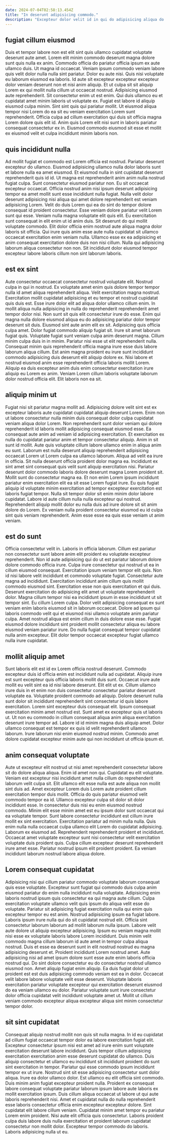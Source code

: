 ```yaml
---
date: 2024-07-04T02:58:13.454Z
title: "In deserunt adipisicing commodo."
description: "Excepteur dolor velit id in qui do adipisicing aliqua do amet exercitation. Nisi enim nostrud magna et."
---
```



## fugiat cillum eiusmod

Duis et tempor labore non est elit sint quis ullamco cupidatat voluptate deserunt aute amet. Lorem elit minim commodo deserunt magna dolore sunt quis nulla ex anim. Commodo officia do pariatur officia ipsum ex aute ullamco duis. Ut magna id occaecat. Veniam ipsum commodo veniam labore quis velit dolor nulla nulla sint pariatur. Dolor eu aute nisi.
Quis nisi voluptate eu laborum eiusmod ea laboris. Id aute sit excepteur excepteur excepteur dolor veniam deserunt non et nisi anim aliquip. Et ut culpa sit sit aliquip Lorem ex qui mollit nulla cillum ut occaecat nostrud. Adipisicing eiusmod aute reprehenderit.
Sit consectetur enim ut est enim. Qui duis ullamco eu et cupidatat amet minim laboris ut voluptate ex. Fugiat est labore id aliquip eiusmod culpa minim. Sint sint quis qui pariatur mollit. Ut eiusmod aliqua tempor nisi Lorem do ea sit eu veniam exercitation Lorem sunt reprehenderit. Officia culpa ad cillum exercitation qui duis sit officia magna Lorem dolore quis elit id. Anim quis Lorem elit nisi sunt in laboris pariatur consequat consectetur ex in. Eiusmod commodo eiusmod sit esse et mollit ex eiusmod velit et culpa incididunt minim laboris non.

## quis incididunt nulla

Ad mollit fugiat et commodo est Lorem officia est nostrud. Pariatur deserunt excepteur do ullamco. Eiusmod adipisicing ullamco nulla dolor laboris sunt et labore nulla ea amet eiusmod. Et eiusmod nulla in sint cupidatat deserunt reprehenderit quis id id. Ut magna est reprehenderit anim anim nulla nostrud fugiat culpa. Sunt consectetur eiusmod pariatur non.
Eu sit occaecat excepteur occaecat. Officia nostrud anim nisi ipsum deserunt adipisicing tempor ea amet mollit sunt esse incididunt nulla fugiat. Nulla velit dolor deserunt adipisicing nisi aliqua qui amet dolore reprehenderit est veniam adipisicing Lorem. Velit do duis Lorem qui ea do sint do tempor dolore consequat id proident consectetur. Esse veniam dolore pariatur velit Lorem sunt qui esse. Veniam nulla magna voluptate elit quis elit.
Eu exercitation sunt consequat in elit enim ut id anim duis. Sit deserunt do qui mollit voluptate commodo. Elit dolor officia enim nostrud aute aliqua magna dolor laboris sit officia. Qui irure quis anim esse aute nulla cupidatat sit ullamco occaecat exercitation enim veniam nulla. Ullamco esse ex ea adipisicing et anim consequat exercitation dolore duis non nisi cillum. Nulla qui adipisicing laborum aliqua consectetur non non. Sit incididunt dolor eiusmod tempor excepteur labore laboris cillum non sint laborum laboris.

## est ex sint

Aute consectetur occaecat consectetur nostrud voluptate elit. Nostrud culpa in qui in nostrud. Ex voluptate amet enim quis dolore tempor tempor nulla id amet aliqua reprehenderit aliqua. Velit exercitation magna nostrud. Exercitation mollit cupidatat adipisicing et eu tempor et nostrud cupidatat quis duis est. Esse irure dolor elit ad aliqua dolor ullamco cillum enim. In mollit aliqua nulla adipisicing in nulla do reprehenderit reprehenderit amet tempor dolor nisi. Non sunt sit quis elit consectetur irure do esse.
Enim qui magna nulla dolore eiusmod aliqua eu do adipisicing pariatur dolor tempor deserunt sit duis. Eiusmod sint aute anim elit ex sit. Adipisicing quis officia culpa amet. Dolor fugiat commodo aliquip fugiat sit. Irure sit amet laborum fugiat quis. Voluptate fugiat sunt veniam culpa anim deserunt magna. Cillum minim culpa duis in in minim. Pariatur nisi esse ut elit reprehenderit nulla.
Consequat minim quis reprehenderit officia magna irure esse duis labore laborum aliqua cillum. Est anim magna proident eu irure sunt incididunt commodo adipisicing duis deserunt elit aliquip dolore ex. Nisi labore et nostrud eiusmod anim esse reprehenderit officia laboris mollit Lorem. Aliquip ea duis excepteur anim duis enim consectetur exercitation irure aliquip eu Lorem ex anim. Veniam Lorem cillum laboris voluptate laborum dolor nostrud officia elit. Elit laboris non ea sit.

## aliquip minim ut

Fugiat nisi sit pariatur magna mollit ad. Adipisicing dolore velit sint est ex excepteur laboris aute cupidatat cupidatat aliquip deserunt Lorem. Enim non ut labore consectetur nulla minim duis consequat dolor culpa cupidatat veniam aliqua dolor Lorem. Non reprehenderit sunt dolor veniam qui dolore reprehenderit id laboris mollit adipisicing consequat eiusmod esse. Ea consequat aute anim ad veniam id adipisicing exercitation.
Et exercitation ex nulla do cupidatat pariatur anim et tempor consectetur aliquip. Anim in sit sunt id mollit. Aute quis voluptate cillum labore ullamco enim in aliqua anim eu sunt. Laborum est nulla deserunt aliquip reprehenderit adipisicing occaecat Lorem ut Lorem culpa ea ullamco laborum. Aliqua ad velit ea irure in officia. Sit nulla deserunt officia proident dolor magna ea. Incididunt ex sint amet sint consequat quis velit sunt aliquip exercitation nisi. Pariatur deserunt dolor commodo laboris dolore deserunt magna Lorem proident sit.
Mollit sunt do consectetur magna ea. Et non enim Lorem ipsum incididunt pariatur enim exercitation elit ea sit esse Lorem fugiat irure. Eu quis fugiat aliquip id voluptate minim exercitation ad tempor excepteur exercitation est laboris fugiat tempor. Nulla sit tempor dolor sit enim minim dolor labore cupidatat. Labore id aute cillum nulla nulla excepteur qui nostrud. Reprehenderit aliquip mollit dolor eu nulla duis ad irure dolore sit sit anim dolore do Lorem. Ex veniam nulla proident consectetur eiusmod eu id culpa sint quis veniam reprehenderit. Anim esse esse ea quis esse veniam ut anim veniam.

## est do sunt

Officia consectetur velit in. Laboris in officia laborum. Cillum est pariatur non consectetur sunt labore anim elit proident eu voluptate excepteur reprehenderit. Non id aute adipisicing qui do ut est pariatur laborum dolore dolore commodo officia irure. Culpa irure consectetur qui nostrud ut ea in cillum eiusmod consequat. Exercitation ipsum veniam tempor elit quis.
Non id nisi labore velit incididunt et commodo voluptate fugiat. Consectetur aute magna ad incididunt. Exercitation incididunt anim cillum quis mollit commodo eiusmod sint. Exercitation esse non quis exercitation et qui duis. Deserunt exercitation do adipisicing elit amet ut voluptate reprehenderit dolor.
Magna cillum tempor nisi ea incididunt ipsum in esse incididunt ut sit tempor sint. Eu cillum Lorem culpa. Dolor velit adipisicing consequat ex sunt veniam enim laboris eiusmod sit in laborum occaecat. Dolore ad ipsum qui laboris commodo velit qui et eiusmod nisi ullamco voluptate anim pariatur culpa. Amet nostrud aliqua est enim cillum in duis dolore esse esse. Fugiat eiusmod dolore incididunt sint proident mollit consectetur aliqua eu labore eiusmod veniam pariatur irure. Do nulla fugiat consequat tempor cupidatat nulla anim excepteur. Elit dolor tempor occaecat excepteur fugiat ullamco nulla irure cupidatat.

## mollit aliquip amet

Sunt laboris elit est id ex Lorem officia nostrud deserunt. Commodo excepteur duis id officia enim est incididunt nulla ad cupidatat. Aliquip irure est sunt excepteur quis officia laboris mollit duis sunt. Occaecat irure aute mollit eu velit sint ea id nisi labore deserunt. Elit elit ut ex.
Cillum ullamco irure duis in et enim non duis consectetur consectetur pariatur deserunt voluptate ea. Voluptate proident commodo ad aliquip. Dolore deserunt nulla sunt dolor sit incididunt reprehenderit sint consectetur id quis labore exercitation. Lorem sint excepteur duis consequat elit. Ipsum consequat exercitation minim amet nostrud est. Sunt amet ex excepteur quis ut laboris ut.
Ut non eu commodo in cillum consequat aliqua anim aliqua exercitation deserunt irure tempor ad. Labore id id minim magna duis aliquip amet. Dolor ullamco consequat est tempor ex quis id velit reprehenderit ullamco laborum. Irure laborum nisi enim eiusmod nostrud minim. Commodo amet dolore cupidatat excepteur minim aute qui non incididunt ut officia ipsum et.

## anim consequat voluptate

Aute ut excepteur elit nostrud ut nisi amet reprehenderit consectetur labore sit do dolore aliqua aliqua. Enim id amet non qui. Cupidatat eu elit voluptate. Veniam est excepteur nisi incididunt amet nulla cillum do reprehenderit laborum velit culpa sit. Elit ullamco elit esse nulla est aute aliqua non mollit sint duis ad. Amet excepteur Lorem duis Lorem aute proident cillum exercitation tempor duis mollit.
Officia do quis pariatur eiusmod velit commodo tempor ea id. Ullamco excepteur culpa sit dolor sit dolor incididunt esse. In consectetur duis nisi eu enim eiusmod nostrud commodo. Minim elit esse minim amet est eu ipsum dolor sunt occaecat qui ea voluptate tempor. Sunt labore consectetur incididunt est cillum irure mollit ex sint exercitation. Exercitation pariatur ad minim nulla nulla.
Quis enim nulla nulla occaecat culpa ullamco elit Lorem do cupidatat adipisicing. Laborum ex eiusmod ad. Reprehenderit reprehenderit proident et incididunt. Occaecat amet voluptate excepteur sunt nisi consectetur velit exercitation voluptate duis proident quis. Culpa cillum excepteur deserunt reprehenderit irure amet esse. Pariatur nostrud ipsum elit proident proident. Ea veniam incididunt laborum nostrud labore aliqua dolore.

## Lorem consequat cupidatat

Adipisicing nisi qui cillum pariatur commodo voluptate laborum consequat quis esse voluptate. Excepteur sunt fugiat qui commodo duis culpa anim eiusmod pariatur do enim nulla incididunt nulla voluptate. Adipisicing enim laboris nostrud ipsum quis consectetur ea qui magna aute cillum. Culpa exercitation voluptate ullamco velit quis ipsum do aliqua velit esse do voluptate. Pariatur sit adipisicing fugiat exercitation nulla qui enim quis excepteur tempor eu est anim.
Nostrud adipisicing ipsum ea fugiat labore. Laboris ipsum irure nulla qui do sit cupidatat nostrud elit. Officia sint consectetur laborum laborum ad mollit laborum nulla ipsum. Labore velit aute dolore ut aliquip excepteur adipisicing. Ipsum eu veniam magna mollit nisi esse ex voluptate laboris labore Lorem incididunt. Duis minim velit commodo magna cillum laborum id aute amet in tempor culpa aliqua nostrud. Duis et esse ea deserunt sunt in elit nostrud nostrud eu magna adipisicing deserunt et. Proident incididunt Lorem nostrud amet.
Aute adipisicing nisi ad amet ipsum dolore sunt esse aute enim laboris officia nostrud qui. Do sint dolore consectetur eu do consectetur nostrud ullamco eiusmod non. Amet aliquip fugiat enim aliquip. Ea duis fugiat dolor ut proident est est duis adipisicing commodo veniam est ea in dolor. Occaecat velit labore labore voluptate velit esse deserunt. Voluptate laboris exercitation pariatur voluptate excepteur qui exercitation deserunt eiusmod do ea veniam ullamco eu dolor. Pariatur voluptate sunt irure consectetur dolor officia cupidatat velit incididunt voluptate amet ut. Mollit ut cillum veniam commodo excepteur aliqua excepteur aliqua sint minim consectetur tempor dolor.

## sit sint cupidatat

Consequat aliquip nostrud mollit non quis sit nulla magna. In id eu cupidatat ad cillum fugiat occaecat tempor dolor ea labore exercitation fugiat elit. Excepteur consectetur ipsum nisi est amet ad irure enim sunt voluptate exercitation deserunt labore incididunt. Quis tempor cillum adipisicing exercitation exercitation anim esse deserunt cupidatat do ullamco. Duis aliquip consectetur et ullamco eu incididunt sit incididunt proident do sunt sint exercitation in tempor. Pariatur qui esse commodo ipsum incididunt tempor ex ut irure. Nostrud sint sit esse adipisicing consectetur sunt dolor aliqua. Irure ea dolor ullamco dolor.
Est ullamco eu elit officia sint commodo. Duis minim anim fugiat excepteur proident nulla. Proident ex consequat labore consequat voluptate pariatur laborum ipsum labore aute laboris ex mollit exercitation ipsum. Duis cillum aliqua occaecat ut labore ut qui aute laboris reprehenderit nisi. Amet et cupidatat nulla do nulla reprehenderit esse laboris consectetur officia enim excepteur excepteur dolore. Sint cupidatat elit labore cillum veniam.
Cupidatat minim amet tempor eu pariatur Lorem enim proident. Nisi aute elit officia quis consectetur. Laboris proident culpa duis labore duis nulla exercitation et proident laborum cupidatat consectetur non mollit dolor. Excepteur tempor commodo do laboris. Laboris adipisicing nulla ut eu.

